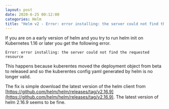 ```yaml
---
layout: post
date: 2020-6-25 00:12:00
categories: Helm
title: "Helm v2 - Error: error installing: the server could not find the requested resource "
---
```


If you are on a early version of helm and you try to run helm init on Kubernetes 1.16 or later you get the following error.

` Error: error installing: the server could not find the requested resource `


<!--more-->

This happens because kuberentes moved the deployment object from beta to released and so the kuberentes config yaml generated by helm is no longer valid.

The fix is simple download the latest version of the helm client from [https://github.com/helm/helm/releases/tag/v2.16.9](https://github.com/helm/helm/releases/tag/v2.16.9). The latest version of helm 2.16.9 seems to be fine.
